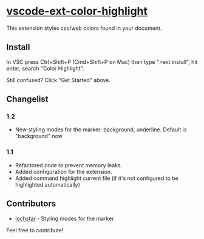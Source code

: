 # [vscode-ext-color-highlight](https://github.com/naumovs/vscode-ext-color-highlight)

This extension styles css/web colors found in your document.

## Install

In VSC press Ctrl+Shift+P (Cmd+Shift+P on Mac) then type ">ext install", hit enter, search "Color Highlight".

Still confused? Click "Get Started" above.


## Changelist

### 1.2
  - New styling modes for the marker: background, underline. Default is "background" now

### 1.1
  - Refactored code to prevent memory leaks.
  - Added configuration for the extension.
  - Added command highlight current file (if it's not configured to be highlighted automatically)

## Contributors

  - [lochstar](https://github.com/lochstar) - Styling modes for the marker

Feel free to contribute!
